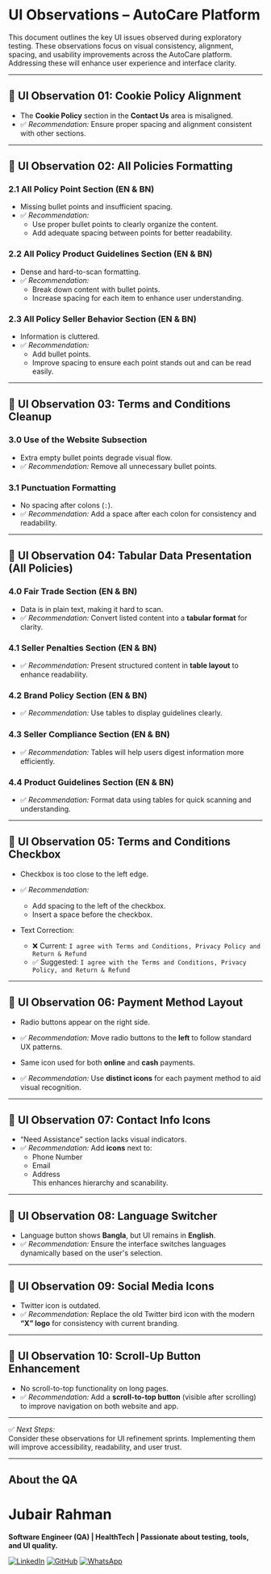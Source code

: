 #  UI Observations – AutoCare Platform

This document outlines the key UI issues observed during exploratory testing. These observations focus on visual consistency, alignment, spacing, and usability improvements across the AutoCare platform. Addressing these will enhance user experience and interface clarity.

---

## 🔎 UI Observation 01: Cookie Policy Alignment

- The **Cookie Policy** section in the **Contact Us** area is misaligned.
- ✅ *Recommendation:* Ensure proper spacing and alignment consistent with other sections.

---

## 🔎 UI Observation 02: All Policies Formatting

### 2.1 All Policy Point Section (EN & BN)

- Missing bullet points and insufficient spacing.
- ✅ *Recommendation:*  
  - Use proper bullet points to clearly organize the content.  
  - Add adequate spacing between points for better readability.

### 2.2 All Policy Product Guidelines Section (EN & BN)

- Dense and hard-to-scan formatting.
- ✅ *Recommendation:*  
  - Break down content with bullet points.  
  - Increase spacing for each item to enhance user understanding.

### 2.3 All Policy Seller Behavior Section (EN & BN)

- Information is cluttered.
- ✅ *Recommendation:*  
  - Add bullet points.  
  - Improve spacing to ensure each point stands out and can be read easily.

---

## 🔎 UI Observation 03: Terms and Conditions Cleanup

### 3.0 Use of the Website Subsection

- Extra empty bullet points degrade visual flow.
- ✅ *Recommendation:* Remove all unnecessary bullet points.

### 3.1 Punctuation Formatting

- No spacing after colons (`:`).
- ✅ *Recommendation:* Add a space after each colon for consistency and readability.

---

## 🔎 UI Observation 04: Tabular Data Presentation (All Policies)

### 4.0 Fair Trade Section (EN & BN)

- Data is in plain text, making it hard to scan.
- ✅ *Recommendation:* Convert listed content into a **tabular format** for clarity.

### 4.1 Seller Penalties Section (EN & BN)

- ✅ *Recommendation:* Present structured content in **table layout** to enhance readability.

### 4.2 Brand Policy Section (EN & BN)

- ✅ *Recommendation:* Use tables to display guidelines clearly.

### 4.3 Seller Compliance Section (EN & BN)

- ✅ *Recommendation:* Tables will help users digest information more efficiently.

### 4.4 Product Guidelines Section (EN & BN)

- ✅ *Recommendation:* Format data using tables for quick scanning and understanding.

---

## 🔎 UI Observation 05: Terms and Conditions Checkbox

- Checkbox is too close to the left edge.
- ✅ *Recommendation:*  
  - Add spacing to the left of the checkbox.  
  - Insert a space before the checkbox.

- Text Correction:
  - ❌ Current: `I agree with Terms and Conditions, Privacy Policy and Return & Refund`  
  - ✅ Suggested: `I agree with the Terms and Conditions, Privacy Policy, and Return & Refund`

---

## 🔎 UI Observation 06: Payment Method Layout

- Radio buttons appear on the right side.
- ✅ *Recommendation:* Move radio buttons to the **left** to follow standard UX patterns.

- Same icon used for both **online** and **cash** payments.
- ✅ *Recommendation:* Use **distinct icons** for each payment method to aid visual recognition.

---

## 🔎 UI Observation 07: Contact Info Icons

- “Need Assistance” section lacks visual indicators.
- ✅ *Recommendation:* Add **icons** next to:
  - Phone Number
  - Email
  - Address  
  This enhances hierarchy and scanability.

---

## 🔎 UI Observation 08: Language Switcher

- Language button shows **Bangla**, but UI remains in **English**.
- ✅ *Recommendation:* Ensure the interface switches languages dynamically based on the user's selection.

---

## 🔎 UI Observation 09: Social Media Icons

- Twitter icon is outdated.
- ✅ *Recommendation:* Replace the old Twitter bird icon with the modern **“X” logo** for consistency with current branding.

---

## 🔎 UI Observation 10: Scroll-Up Button Enhancement

- No scroll-to-top functionality on long pages.
- ✅ *Recommendation:* Add a **scroll-to-top button** (visible after scrolling) to improve navigation on both website and app.

---

✅ *Next Steps:*  
Consider these observations for UI refinement sprints. Implementing them will improve accessibility, readability, and user trust.

---
##  About the QA

# Jubair Rahman

**Software Engineer (QA) | HealthTech | Passionate about testing, tools, and UI quality.**

[![LinkedIn](https://img.shields.io/badge/linkedin-%230077B5.svg?style=for-the-badge&logo=linkedin&logoColor=white)](https://www.linkedin.com/in/jubair-rahman/) [![GitHub](https://img.shields.io/badge/github-%23121011.svg?style=for-the-badge&logo=github&logoColor=white)](https://github.com/JubairRahman) [![WhatsApp](https://img.shields.io/badge/WhatsApp-25D366?style=for-the-badge&logo=whatsapp&logoColor=white)](https://wa.me/8801645763353)
